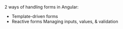 2 ways of handling forms in Angular:

- Template-driven forms
- Reactive forms
  Managing inputs, values, & validation
